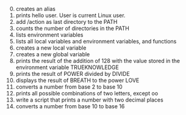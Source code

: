 
0. creates an alias
1. prints hello user. User is current Linux user.
2. add /action as last directory to the PATH
3. counts the number of directories in the PATH
4. lists environment variables
5. lists all local variables and environment variables, and functions
6. creates a new local variable
7. creates a new global variable
8. prints the result of the addition of 128 with the value stored in the environment variable TRUEKNOWLEDGE
9. prints the result of POWER divided by DIVIDE
10. displays the result of BREATH to the power LOVE
11. converts a number from base 2 to base 10
12. prints all possible combinations of two letters, except oo
13. write a script that prints a number with two decimal places
14. converts a number from base 10 to base 16


